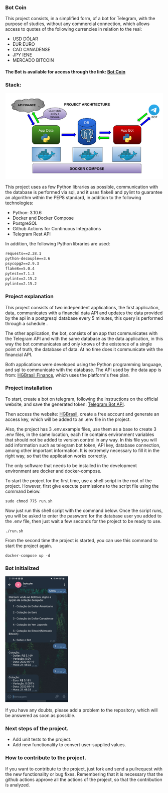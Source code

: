 ### Bot Coin
This project consists, in a simplified form, of a bot for Telegram, with the purpose of studies, without any commercial connection, which allows access to quotes of the following currencies in relation to the real:
- USD DÓLAR
- EUR EURO
- CAD CANADENSE
- JPY IENE
- MERCADO BITCOIN

#### The Bot is available for access through the link: <a href="http://t.me/coin_app_bot">Bot Coin</a>            

### Stack:

<img src="https://raw.githubusercontent.com/luisgs7/images-projects/main/bot-coin/bot-coin.png">

This project uses as few Python libraries as possible, communication with the database is performed via sql, and it uses flake8 and pylint to guarantee an algorithm within the PEP8 standard, in addition to the following technologies:
- Python: 3.10.6
- Docker and Docker Compose
- PostgreSQL
- Github Actions for Continuous Integrations
- Telegram Rest API

In addition, the following Python libraries are used:
```
requests==2.28.1
python-decouple==3.6
psycopg2==2.9.3
flake8==5.0.4
pytest==7.1.3
pylint==2.15.2
pylint==2.15.2
```
### Project explanation

This project consists of two independent applications, the first application, data, communicates with a financial data API and updates the data provided by the api in a postgresql database every 5 minutes, this query is performed through a schedule .

The other application, the bot, consists of an app that communicates with the Telegram API and with the same database as the data application, in this way the bot communicates and only knows of the existence of a single point of truth, the database of data. At no time does it communicate with the financial API.

Both applications were developed using the Python programming language, and sql to communicate with the database. The API used by the data app is from: <a href="https://hgbrasil.com/status/finance">HGBrasil Finance</a>, which uses the platform's free plan.

### Project installation

To start, create a bot on telegram, following the instructions on the official website, and save the generated token: <a href="https://core.telegram.org/bots">Telegram Bot API</a>. 

Then access the website: <a href="https://hgbrasil.com/">HGBrasil</a>, create a free account and generate an access key, which will be added to an .env file in the project.

Also, the project has 3 .env.example files, use them as a base to create 3 .env files, in the same location, each file contains environment variables that should not be added to version control in any way. In this file you will add information such as telegram bot token, API key, database connection, among other important information. It is extremely necessary to fill it in the right way, so that the application works correctly.

The only software that needs to be installed in the development environment are docker and docker-compose.

To start the project for the first time, use a shell script in the root of the project. However, first give execute permissions to the script file using the command below.
```
sudo chmod 775 run.sh
```

Now just run this shell script with the command below. Once the script runs, you will be asked to enter the password for the database user you added to the .env file, then just wait a few seconds for the project to be ready to use.
```
./run.sh
```
From the second time the project is started, you can use this command to start the project again.
```
docker-compose up -d
```

### Bot Initialized

<p><img alt="Image" title="icon" src="https://raw.githubusercontent.com/luisgs7/images-projects/main/bot-coin/telegram-bot-coin.jpg" width="200" height="400"></p>

If you have any doubts, please add a problem to the repository, which will be answered as soon as possible.

### Next steps of the project.

- Add unit tests to the project.
- Add new functionality to convert user-supplied values.

### How to contribute to the project.

If you want to contribute to the project, just fork and send a pullrequest with the new functionality or bug fixes. Remembering that it is necessary that the github actions approve all the actions of the project, so that the contribution is analyzed.
